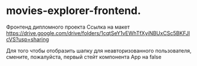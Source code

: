 # movies-explorer-frontend.
Фронтенд дипломного проекта
Ссылка на макет https://drive.google.com/drive/folders/1cqtSeY1vEWhTfXyiNBUxCSc5BKFJlcVS?usp=sharing

Для того чтобы отобразить шапку для неавторизованного пользователя, смените, пожалуйста, первый стейт компонента App на false